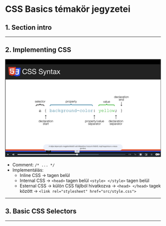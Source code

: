 # CSS Basics témakör jegyzetei

## 1. Section intro

---

## 2. Implementing CSS

![3.2](img/3.2.jpg)
* Comment: `/* ... */`
* Implementálás:
  * Inline CSS -> tagen belül
  * Internal CSS -> `<head>` tagen belül `<style> </style>` tagen belül
  * Esternal CSS -> külön CSS fájlból hivatkozva -> `<head> </head>` tagek között -> `<link rel="stylesheet" href="src/style.css">`

---

## 3. Basic CSS Selectors



---
